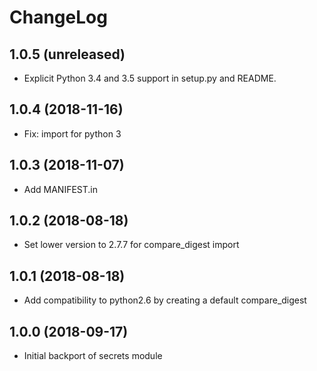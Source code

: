 ChangeLog
=========

1.0.5 (unreleased)
------------------

* Explicit Python 3.4 and 3.5 support in setup.py and README.

1.0.4 (2018-11-16)
------------------

* Fix: import for python 3

1.0.3 (2018-11-07)
------------------

* Add MANIFEST.in

1.0.2 (2018-08-18)
------------------

* Set lower version to 2.7.7 for compare_digest import

1.0.1 (2018-08-18)
------------------

* Add compatibility to python2.6 by creating a default compare_digest

1.0.0 (2018-09-17)
------------------

* Initial backport of secrets module
